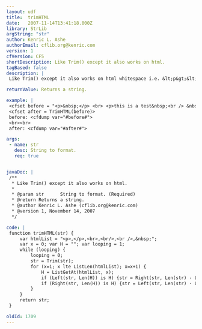 ```yaml
---
layout: udf
title:  trimHTML
date:   2007-11-14T13:41:18.000Z
library: StrLib
argString: "str"
author: Kenric L. Ashe
authorEmail: cflib.org@kenric.com
version: 1
cfVersion: CF5
shortDescription: Like Trim() except it also works on html.
tagBased: false
description: |
 Like Trim() except it also works on html whitespace i.e. &lt;p&gt;&lt;/p&gt;, &lt;br&gt;, &lt;br/&gt;, &lt;br /&gt;, and  non-breaking spaces.

returnValue: Returns a string.

example: |
 <cfset before = "<p>&nbsp;</p> <br> <p>this is a test&nbsp;<br /> &nbsp;</p>">
 <cfset after = TrimHTML(before)>
 before: <cfdump var="#before#">
 <br><br>
 after: <cfdump var="#after#">

args:
 - name: str
   desc: String to format.
   req: true


javaDoc: |
 /**
  * Like Trim() except it also works on html.
  * 
  * @param str      String to format. (Required)
  * @return Returns a string. 
  * @author Kenric L. Ashe (cflib.org@kenric.com) 
  * @version 1, November 14, 2007 
  */

code: |
 function trimHTML(str) {
     var htmlList = "<p>,</p>,<br>,<br/>,<br />,&nbsp;";
     var x = 0; var H = ""; var looping = 1;
     while (looping) {
         looping = 0;
         str = Trim(str);
         for (x=1; x lte ListLen(htmlList); x=x+1) {
             H = ListGetAt(htmlList, x);
             if (Left(str, Len(H)) is H) {str = Right(str, Len(str) - Len(H)); looping = 1;}
             if (Right(str, Len(H)) is H) {str = Left(str, Len(str) - Len(H)); looping = 1;}
         }
     }
     return str;
 }

oldId: 1709
---
```


